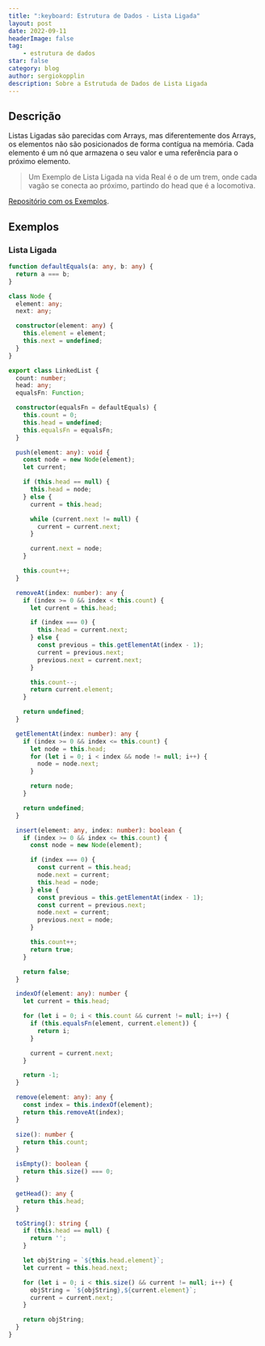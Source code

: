 ```yaml
---
title: ":keyboard: Estrutura de Dados - Lista Ligada"
layout: post
date: 2022-09-11
headerImage: false
tag:
    - estrutura de dados
star: false
category: blog
author: sergiokopplin
description: Sobre a Estrutuda de Dados de Lista Ligada
---
```


## Descrição

Listas Ligadas são parecidas com Arrays, mas diferentemente dos Arrays, os elementos não são posicionados de forma contígua na memória. Cada elemento é um nó que armazena o seu valor e uma referência para o próximo elemento.

> Um Exemplo de Lista Ligada na vida Real é o de um trem, onde cada vagão se conecta ao próximo, partindo do head que é a locomotiva.

[Repositório com os Exemplos](https://github.com/sergiokopplin/livro-estrutura-de-dados-e-algoritmos-js).

## Exemplos

### Lista Ligada

```ts
function defaultEquals(a: any, b: any) {
  return a === b;
}

class Node {
  element: any;
  next: any;

  constructor(element: any) {
    this.element = element;
    this.next = undefined;
  }
}

export class LinkedList {
  count: number;
  head: any;
  equalsFn: Function;

  constructor(equalsFn = defaultEquals) {
    this.count = 0;
    this.head = undefined;
    this.equalsFn = equalsFn;
  }

  push(element: any): void {
    const node = new Node(element);
    let current;

    if (this.head == null) {
      this.head = node;
    } else {
      current = this.head;

      while (current.next != null) {
        current = current.next;
      }

      current.next = node;
    }

    this.count++;
  }

  removeAt(index: number): any {
    if (index >= 0 && index < this.count) {
      let current = this.head;

      if (index === 0) {
        this.head = current.next;
      } else {
        const previous = this.getElementAt(index - 1);
        current = previous.next;
        previous.next = current.next;
      }

      this.count--;
      return current.element;
    }

    return undefined;
  }

  getElementAt(index: number): any {
    if (index >= 0 && index <= this.count) {
      let node = this.head;
      for (let i = 0; i < index && node != null; i++) {
        node = node.next;
      }

      return node;
    }

    return undefined;
  }

  insert(element: any, index: number): boolean {
    if (index >= 0 && index <= this.count) {
      const node = new Node(element);

      if (index === 0) {
        const current = this.head;
        node.next = current;
        this.head = node;
      } else {
        const previous = this.getElementAt(index - 1);
        const current = previous.next;
        node.next = current;
        previous.next = node;
      }

      this.count++;
      return true;
    }

    return false;
  }

  indexOf(element: any): number {
    let current = this.head;

    for (let i = 0; i < this.count && current != null; i++) {
      if (this.equalsFn(element, current.element)) {
        return i;
      }

      current = current.next;
    }

    return -1;
  }

  remove(element: any): any {
    const index = this.indexOf(element);
    return this.removeAt(index);
  }

  size(): number {
    return this.count;
  }

  isEmpty(): boolean {
    return this.size() === 0;
  }

  getHead(): any {
    return this.head;
  }

  toString(): string {
    if (this.head == null) {
      return '';
    }

    let objString = `${this.head.element}`;
    let current = this.head.next;

    for (let i = 0; i < this.size() && current != null; i++) {
      objString = `${objString},${current.element}`;
      current = current.next;
    }

    return objString;
  }
}
```
